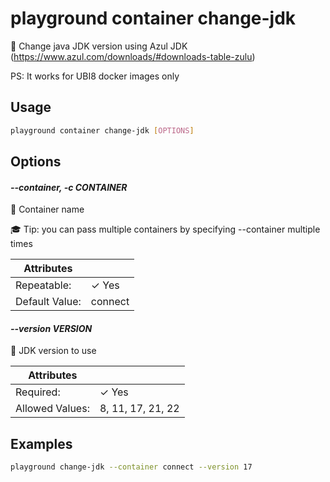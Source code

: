 # playground container change-jdk

🤎 Change java JDK version using Azul JDK (https://www.azul.com/downloads/#downloads-table-zulu)  
  
PS: It works for UBI8 docker images only

## Usage

```bash
playground container change-jdk [OPTIONS]
```

## Options

#### *--container, -c CONTAINER*

🐳 Container name  
  
🎓 Tip: you can pass multiple containers by specifying --container multiple times

| Attributes      | &nbsp;
|-----------------|-------------
| Repeatable:     |  ✓ Yes
| Default Value:  | connect

#### *--version VERSION*

🤎 JDK version to use

| Attributes      | &nbsp;
|-----------------|-------------
| Required:       | ✓ Yes
| Allowed Values: | 8, 11, 17, 21, 22

## Examples

```bash
playground change-jdk --container connect --version 17
```


